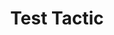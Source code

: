---
layout: tactic
title: "Test Tactic"
tags:
  - test
  - validation
t-sort: "Awesome Tactic"
t-type: "Sustainable tactic"
categories:
  - test-category
t-description: "This is a test tactic for validation."
t-participant: "Tester"
t-artifact: "Test Artifact"
t-context: "Testing"
t-feature: "Test Feature"
t-intent: "Test Intent"
t-targetQA: "Test QAAAAA"
t-relatedQA: "Related QA"
t-measuredimpact: "Test Impact"
t-intentmeasure: "Test Intent Measure"
t-countermeasure: "Test Countermeasure"
t-source: "Test Source"
t-source-doi: "10.1234/testdoi"
t-diagram: "diagram.png"
---